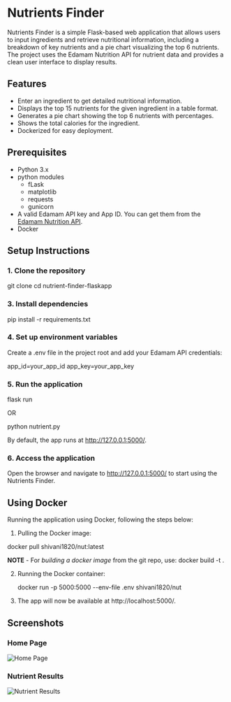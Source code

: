 # Nutrients Finder

Nutrients Finder is a simple Flask-based web application that allows users to input ingredients and retrieve nutritional information, including a breakdown of key nutrients and a pie chart visualizing the top 6 nutrients. The project uses the Edamam Nutrition API for nutrient data and provides a clean user interface to display results.

## Features

- Enter an ingredient to get detailed nutritional information.
- Displays the top 15 nutrients for the given ingredient in a table format.
- Generates a pie chart showing the top 6 nutrients with percentages.
- Shows the total calories for the ingredient.
- Dockerized for easy deployment.

## Prerequisites

- Python 3.x
- python modules
  - fLask
  - matplotlib
  - requests
  - gunicorn
- A valid Edamam API key and App ID. You can get them from the [Edamam Nutrition API](https://developer.edamam.com/edamam-nutrition-api).
- Docker

## Setup Instructions

### 1. Clone the repository

git clone
cd nutrient-finder-flaskapp


### 3. Install dependencies

pip install -r requirements.txt


### 4. Set up environment variables

Create a .env file in the project root and add your Edamam API credentials:


app_id=your_app_id
app_key=your_app_key


### 5. Run the application

flask run

OR 

python nutrient.py


By default, the app runs at http://127.0.0.1:5000/.

### 6. Access the application

Open the browser and navigate to http://127.0.0.1:5000/ to start using the Nutrients Finder.

## Using Docker

Running the application using Docker, following the steps below:

1. Pulling the Docker image:

docker pull shivani1820/nut:latest


**NOTE** - For *building a docker image* from the git repo, use:
 docker build -t <image-name> . 

2. Running the Docker container:

   docker run -p 5000:5000 --env-file .env shivani1820/nut


3. The app will now be available at http://localhost:5000/.


## Screenshots

### Home Page

![Home Page](https://github.com/user-attachments/assets/8d4cbab2-c6c7-4fcb-8297-9e12e8e68324)


### Nutrient Results

![Nutrient Results](https://github.com/user-attachments/assets/6af0e0bf-83c4-4eec-9b25-5944d881e03f)
